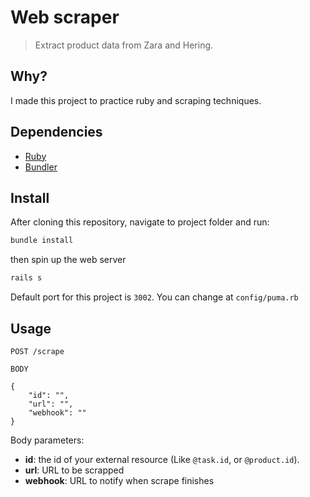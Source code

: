 # Web scraper
> Extract product data from Zara and Hering.

## Why?
I made this project to practice ruby and scraping techniques.

## Dependencies
- [Ruby](https://www.ruby-lang.org/en/)
- [Bundler](https://bundler.io/) 

## Install
After cloning this repository, navigate to project folder and run:
```bash
bundle install
```
then spin up the web server
```bash
rails s
```
Default port for this project is `3002`. You can change at `config/puma.rb`

## Usage
```
POST /scrape

BODY

{
    "id": "",
    "url": "",
    "webhook": ""
}
```
Body parameters:
- **id**: the id of your external resource (Like `@task.id`, or `@product.id`).
- **url**: URL to be scrapped
- **webhook**: URL to notify when scrape finishes
